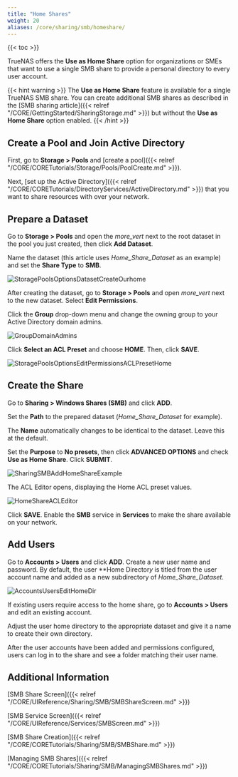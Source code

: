 ```yaml
---
title: "Home Shares"
weight: 20
aliases: /core/sharing/smb/homeshare/
---
```


{{< toc >}}

TrueNAS offers the **Use as Home Share** option for organizations or SMEs that want to use a single SMB share to provide a personal directory to every user account.

{{< hint warning >}}
The **Use as Home Share** feature is available for a single TrueNAS SMB share. You can create additional SMB shares as described in the [SMB sharing article]({{< relref "/CORE/GettingStarted/SharingStorage.md" >}}) but without the **Use as Home Share** option enabled.
{{< /hint >}}

## Create a Pool and Join Active Directory

First, go to **Storage > Pools** and [create a pool]({{< relref "/CORE/CORETutorials/Storage/Pools/PoolCreate.md" >}}).

Next, [set up the Active Directory]({{< relref "/CORE/CORETutorials/DirectoryServices/ActiveDirectory.md" >}}) that you want to share resources with over your network.

## Prepare a Dataset

Go to **Storage > Pools** and open the <i class="material-icons" aria-hidden="true" title="Options">more_vert</i> next to the root dataset in the pool you just created, then click **Add Dataset**.

Name the dataset (this article uses *Home_Share_Dataset* as an example) and set the **Share Type** to **SMB**.

![StoragePoolsOptionsDatasetCreateOurhome](/images/CORE/12.0/StoragePoolsOptionsDatasetCreateOurhome.png "Creating the SMB Dataset")

After creating the dataset, go to **Storage > Pools** and open <i class="material-icons" aria-hidden="true" title="Options">more_vert</i> next to the new dataset. Select **Edit Permissions**.

Click the **Group** drop-down menu and change the owning group to your Active Directory domain admins.

![GroupDomainAdmins](/images/CORE/12.0/GroupDomainAdmins.png "Set the owning group to Domain Admins")

Click **Select an ACL Preset** and choose **HOME**. Then, click **SAVE**.

![StoragePoolsOptionsEditPermissionsACLPresetHome](/images/CORE/12.0/StoragePoolsOptionsEditPermissionsACLPresetHome.png "Set the Home ACL Preset")

## Create the Share

Go to **Sharing > Windows Shares (SMB)** and click **ADD**. 

Set the **Path** to the prepared dataset (*Home_Share_Dataset* for example). 

The **Name** automatically changes to be identical to the dataset. Leave this at the default.

Set the **Purpose** to **No presets**, then click **ADVANCED OPTIONS** and check **Use as Home Share**. Click **SUBMIT**.

![SharingSMBAddHomeShareExample](/images/CORE/12.0/SharingSMBAddHomeShareExample.png "Example Home Share")

The ACL Editor opens, displaying the Home ACL preset values.

![HomeShareACLEditor](/images/CORE/13.0/HomeShareACLEditor.png "Home Share ACL Editor")

Click **SAVE**. Enable the **SMB** service in **Services** to make the share available on your network.

## Add Users

Go to **Accounts > Users** and click **ADD**. Create a new user name and password. By default, the user **Home Director*y* is titled from the user account name and added as a new subdirectory of *Home_Share_Dataset*.

![AccountsUsersEditHomeDir](/images/CORE/12.0/AccountsUsersEditHomeDir.png "Editing a User's Home Directory")

If existing users require access to the home share, go to **Accounts > Users** and edit an existing account.

Adjust the user home directory to the appropriate dataset and give it a name to create their own directory.

After the user accounts have been added and permissions configured, users can log in to the share and see a folder matching their user name.

## Additional Information

[SMB Share Screen]({{< relref "/CORE/UIReference/Sharing/SMB/SMBShareScreen.md" >}})

[SMB Service Screen]({{< relref "/CORE/UIReference/Services/SMBScreen.md" >}})

[SMB Share Creation]({{< relref "/CORE/CORETutorials/Sharing/SMB/SMBShare.md" >}})

[Managing SMB Shares]({{< relref "/CORE/CORETutorials/Sharing/SMB/ManagingSMBShares.md" >}})